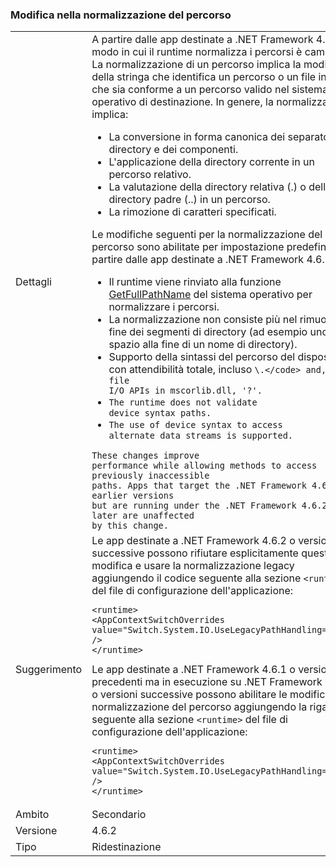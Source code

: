 ### <a name="changes-in-path-normalization"></a>Modifica nella normalizzazione del percorso

|   |   |
|---|---|
|Dettagli|A partire dalle app destinate a .NET Framework 4.6.2, il modo in cui il runtime normalizza i percorsi è cambiato. La normalizzazione di un percorso implica la modifica della stringa che identifica un percorso o un file in modo che sia conforme a un percorso valido nel sistema operativo di destinazione. In genere, la normalizzazione implica:<ul><li>La conversione in forma canonica dei separatori di directory e dei componenti.</li><li>L'applicazione della directory corrente in un percorso relativo.</li><li>La valutazione della directory relativa (.) o della directory padre (..) in un percorso.</li><li>La rimozione di caratteri specificati.</li></ul>Le modifiche seguenti per la normalizzazione del percorso sono abilitate per impostazione predefinita a partire dalle app destinate a .NET Framework 4.6.2:<ul><li>Il runtime viene rinviato alla funzione [GetFullPathName](https://msdn.microsoft.com/library/windows/desktop/aa364963(v=vs.85).aspx) del sistema operativo per normalizzare i percorsi.</li><li>La normalizzazione non consiste più nel rimuovere la fine dei segmenti di directory (ad esempio uno spazio alla fine di un nome di directory).</li><li>Supporto della sintassi del percorso del dispositivo con attendibilità totale, incluso <code>\\.\</code> and, for file I/O APIs in mscorlib.dll, '\?'.</li><li>The runtime does not validate device syntax paths.</li><li>The use of device syntax to access alternate data streams is supported.</li></ul>These changes improve performance while allowing methods to access previously inaccessible paths. Apps that target the .NET Framework 4.6.1 and earlier versions but are running under the .NET Framework 4.6.2 or later are unaffected by this change.|
|Suggerimento|Le app destinate a .NET Framework 4.6.2 o versioni successive possono rifiutare esplicitamente questa modifica e usare la normalizzazione legacy aggiungendo il codice seguente alla sezione <code>&lt;runtime&gt;</code> del file di configurazione dell'applicazione:<pre><code class="language-xml">&lt;runtime&gt;&#13;&#10;&lt;AppContextSwitchOverrides value=&quot;Switch.System.IO.UseLegacyPathHandling=true&quot; /&gt;&#13;&#10;&lt;/runtime&gt;&#13;&#10;</code></pre>Le app destinate a .NET Framework 4.6.1 o versioni precedenti ma in esecuzione su .NET Framework 4.6.2 o versioni successive possono abilitare le modifiche alla normalizzazione del percorso aggiungendo la riga seguente alla sezione <code>&lt;runtime&gt;</code> del file di configurazione dell'applicazione:<pre><code class="language-xml">&lt;runtime&gt;&#13;&#10;&lt;AppContextSwitchOverrides value=&quot;Switch.System.IO.UseLegacyPathHandling=false&quot; /&gt;&#13;&#10;&lt;/runtime&gt;&#13;&#10;</code></pre>|
|Ambito|Secondario|
|Versione|4.6.2|
|Tipo|Ridestinazione|

